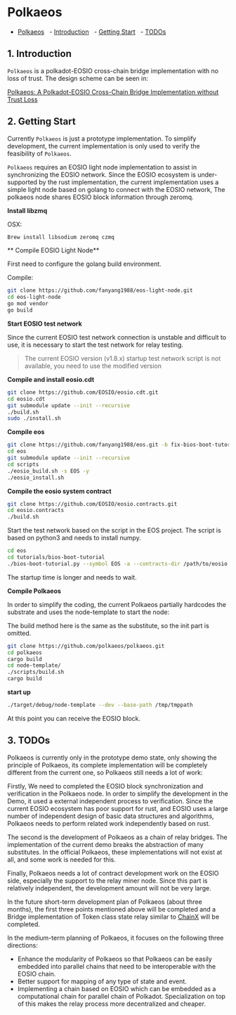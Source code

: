 # Polkaeos

- [Polkaeos](#polkaeos)
  - [Introduction](#1-introduction)
  - [Getting Start](#2-getting-start)
  - [TODOs](#3-todos)

## 1. Introduction

`Polkaeos` is a polkadot-EOSIO cross-chain bridge implementation with no loss of trust. The design scheme can be seen in:

 [Polkaeos: A Polkadot-EOSIO Cross-Chain Bridge Implementation without Trust Loss](https://github.com/polkaeos/polkaeos/blob/demo/desgin.md)

## 2. Getting Start

Currently `Polkaeos` is just a prototype implementation. To simplify development, the current implementation is only used to verify the feasibility of `Polkaeos`.

`Polkaeos` requires an EOSIO light node implementation to assist in synchronizing the EOSIO network. Since the EOSIO ecosystem is under-supported by the rust implementation, the current implementation uses a simple light node based on golang to connect with the EOSIO network, The polkaeos node shares EOSIO block information through zeromq.

**Install libzmq**

OSX:

```bash
Brew install libsodium zeromq czmq
```

** Compile EOSIO Light Node**

First need to configure the golang build environment.

Compile:

```bash
git clone https://github.com/fanyang1988/eos-light-node.git
cd eos-light-node
go mod vendor
go build
```

**Start EOSIO test network**

Since the current EOSIO test network connection is unstable and difficult to use, it is necessary to start the test network for relay testing.

> The current EOSIO version (v1.8.x) startup test network script is not available, you need to use the modified version

**Compile and install eosio.cdt**

```bash
git clone https://github.com/EOSIO/eosio.cdt.git
cd eosio.cdt
git submodule update --init --recursive
./build.sh
sudo ./install.sh
```

**Compile eos**

```bash
git clone https://github.com/fanyang1988/eos.git -b fix-bios-boot-tutorial
cd eos
git submodule update --init --recursive
cd scripts
./eosio_build.sh -s EOS -y
./eosio_install.sh
```

**Compile the eosio system contract**

```bash
git clone https://github.com/EOSIO/eosio.contracts.git
cd eosio.contracts
./build.sh
```

Start the test network based on the script in the EOS project. The script is based on python3 and needs to install numpy.

```bash
cd eos
cd tutorials/bios-boot-tutorial
./bios-boot-tutorial.py --symbol EOS -a --contracts-dir /path/to/eosio.contracts/build/contracts
```

The startup time is longer and needs to wait.

**Compile Polkaeos**

In order to simplify the coding, the current Polkaeos partially hardcodes the substrate and uses the node-template to start the node:

The build method here is the same as the substitute, so the init part is omitted.

```bash
git clone https://github.com/polkaeos/polkaeos.git
cd polkaeos
cargo build
cd node-template/
./scripts/build.sh
cargo build
```

**start up**

```bash
./target/debug/node-template --dev --base-path /tmp/tmppath
```

At this point you can receive the EOSIO block.

## 3. TODOs

Polkaeos is currently only in the prototype demo state, only showing the principle of Polkaeos, its complete implementation will be completely different from the current one, so Polkaeos still needs a lot of work:

Firstly, We need to completed the EOSIO block synchronization and verification in the Polkaeos node. In order to simplify the development in the Demo, it used a external independent process to verification.
Since the current EOSIO ecosystem has poor support for rust, and EOSIO uses a large number of independent design of basic data structures and algorithms, Polkaeos needs to perform related work independently based on rust.

The second is the development of Polkaeos as a chain of relay bridges. The implementation of the current demo breaks the abstraction of many substitutes. In the official Polkaeos, these implementations will not exist at all, and some work is needed for this.

Finally, Polkaeos needs a lot of contract development work on the EOSIO side, especially the support to the relay miner node. Since this part is relatively independent, the development amount will not be very large.

In the future short-term development plan of Polkaeos (about three months), the first three points mentioned above will be completed and a Bridge implementation of Token class state relay similar to [ChainX](https://github.com/chainx-org/ChainX) will be completed.

In the medium-term planning of Polkaeos, it focuses on the following three directions:

- Enhance the modularity of Polkaeos so that Polkaeos can be easily embedded into parallel chains that need to be interoperable with the EOSIO chain.
- Better support for mapping of any type of state and event.
- Implementing a chain based on EOSIO which can be embedded as a computational chain for parallel chain of Polkadot. Specialization on top of this makes the relay process more decentralized and cheaper.
